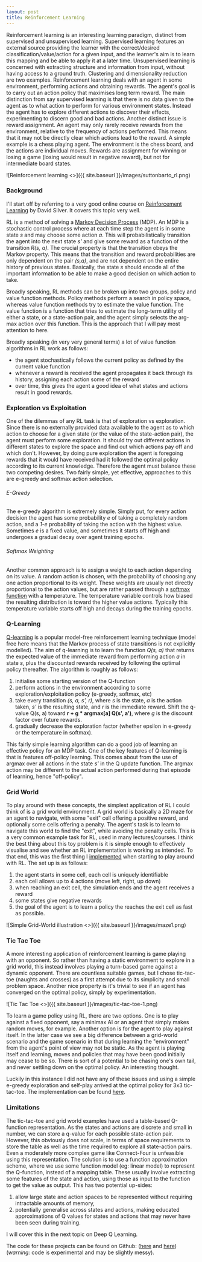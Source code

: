 ```yaml
---
layout: post
title: Reinforcement Learning
---
```


Reinforcement learning is an interesting learning paradigm, distinct from supervised and unsupervised learning. Supervised learning features an external source providing the learner with the correct/desired classification/value/action for a given input, and the learner's aim is to learn this mapping and be able to apply it at a later time. Unsupervised learning is concerned with extracting structure and information from input, without having access to a ground truth. Clustering and dimensionality reduction are two examples. Reinforcement learning deals with an agent in some environment, performing actions and obtaining rewards. The agent's goal is to carry out an action policy that maximises long term reward. The main distinction from say supervised learning is that there is no data given to the agent as to what action to perform for various environment states. Instead the agent has to explore different actions to discover their effects, experimenting to discern good and bad actions. Another distinct issue is reward assignment. An agent may only rarely receive rewards from the environment, relative to the frequency of actions performed. This means that it may not be directly clear which actions lead to the reward. A simple example is a chess playing agent. The environment is the chess board, and the actions are individual moves. Rewards are assignment for winning or losing a game (losing would result in negative reward), but not for intermediate board states.

![Reinforcement learning <>]({{ site.baseurl }}/images/suttonbarto_rl.png)

### Background
I'll start off by referring to a very good online course on [Reinforcement Learning](https://www.youtube.com/watch?v=2pWv7GOvuf0&list=PL5X3mDkKaJrL42i_jhE4N-p6E2Ol62Ofa) by David Silver. It covers this topic very well.

RL is a method of solving a [Markov Decision Process](https://en.wikipedia.org/wiki/Markov_decision_process) (MDP). An MDP is a stochastic control process where at each time step the agent is in some state *s* and may choose some action *a*. This will probabilistically transition the agent into the next state *s'* and give some reward as a function of the transition *R(s, a)*. The crucial property is that the transition obeys the Markov property. This means that the transition and reward probabilities are only dependent on the pair *(s,a)*, and are not dependent on the entire history of previous states. Basically, the state *s* should encode all of the important information to be able to make a good decision on which action to take.

Broadly speaking, RL methods can be broken up into two groups, policy and value function methods. Policy methods perform a search in policy space, whereas value function methods try to estimate the value function. The value function is a function that tries to estimate the long-term utility of either a state, or a state-action pair, and the agent simply selects the arg-max action over this function. This is the approach that I will pay most attention to here. 

Broadly speaking (in very very general terms) a lot of value function algorithms in RL work as follows: 

* the agent stochastically follows the current policy as defined by the current value function
* whenever a reward is received the agent propagates it back through its history, assigning each action some of the reward
* over time, this gives the agent a good idea of what states and actions result in good rewards.

### Exploration vs Exploitation
One of the dilemmas of any RL task is that of exploration vs exploration. Since there is no externally provided data available to the agent as to which action to choose for a given state (or the value of the state-action pair), the agent must perform some exploration. It should try out different actions in different states to explore the space and find out which actions pay off and which don't. However, by doing pure exploration the agent is foregoing rewards that it would have received had it followed the optimal policy according to its current knowledge. Therefore the agent must balance these two competing desires. Two fairly simple, yet effective, approaches to this are e-greedy and softmax action selection.

###### E-Greedy
The e-greedy algorithm is extremely simple. Simply put, for every action decision the agent has some probability *e* of taking a completely random action, and a *1-e* probability of taking the action with the highest value. Sometimes *e* is a fixed value, and sometimes it starts off high and undergoes a gradual decay over agent training epochs.

###### Softmax Weighting
Another common approach is to assign a weight to each action depending on its value. A random action is chosen, with the probability of choosing any one action proportional to its weight. These weights are usually not directly proportional to the action values, but are rather passed through a [softmax function](https://en.wikipedia.org/wiki/Softmax_function) with a temperature. The temperature variable controls how biased the resulting distribution is toward the higher value actions. Typically this temperature variable starts off high and decays during the training epochs.

### Q-Learning
[Q-learning](https://en.wikipedia.org/wiki/Q-learning) is a popular model-free reinforcement learning technique (model free here means that the Markov process of state transitions is not explicitly modelled). The aim of q-learning is to learn the function *Q(s, a)* that returns the expected value of the immediate reward from performing action *a* in state *s*, plus the discounted rewards received by following the optimal policy thereafter. The algorithm is roughly as follows:

1. initialise some starting version of the Q-function
2. perform actions in the environment according to some exploration/exploitation policy (e-greedy, softmax, etc)
3. take every transition *(s, a, s', r)*, where *s* is the state, *a* is the action taken, *s'* is the resulting state, and *r* is the immediate reward. Shift the q-value Q(s, a) toward **r + g * argmax[a] Q(s', a')**, where *g* is the discount factor over future rewards.
4. gradually decrease the exploration factor (whether epsilon in e-greedy or the temperature in softmax).

This fairly simple learning algorithm can do a good job of learning an effective policy for an MDP task. One of the key features of Q-learning is that is features off-policy learning. This comes about from the use of argmax over all actions in the state *s'* in the Q update function. The argmax action may be different to the actual action performed during that episode of learning, hence "off-policy".

### Grid World
To play around with these concepts, the simplest application of RL I could think of is a grid world environment. A grid world is basically a 2D maze for an agent to navigate, with some "exit" cell offering a positive reward, and optionally some cells offering a penalty. The agent's task is to learn to navigate this world to find the "exit", while avoiding the penalty cells. This is a very common example task for RL, used in many lectures/courses. I think the best thing about this toy problem is it is simple enough to effectively visualise and see whether an RL implementation is working as intended. To that end, this was the first thing I [implemented](https://github.com/osushkov/GridRL) when starting to play around with RL. The set up is as follows:

1. the agent starts in some cell, each cell is uniquely identifiable
2. each cell allows up to 4 actions (move left, right, up down)
3. when reaching an exit cell, the simulation ends and the agent receives a reward
4. some states give negative rewards
5. the goal of the agent is to learn a policy the reaches the exit cell as fast as possible.

![Simple Grid-World illustration <>]({{ site.baseurl }}/images/maze1.png)

### Tic Tac Toe
A more interesting application of reinforcement learning is game playing with an opponent. So rather than having a static environment to explore in a grid world, this instead involves playing a turn-based game against a dynamic opponent. There are countless suitable games, but I chose tic-tac-toe (naughts and crosses) as a first attempt due to its simplicity and small problem space. Another nice property is it's trivial to see if an agent has converged on the optimal policy, simply by experimentation.

![Tic Tac Toe <>]({{ site.baseurl }}/images/tic-tac-toe-1.png)

To learn a game policy using RL, there are two options. One is to play against a fixed opponent, say a minimax AI or an agent that simply makes random moves, for example. Another option is for the agent to play against itself. In the latter case we see a big difference between a grid-world scenario and the game scenario in that during learning the "environment" from the agent's point of view may not be static. As the agent is playing itself and learning, moves and policies that may have been good initially may cease to be so. There is sort of a potential to be chasing one's own tail, and never settling down on the optimal policy. An interesting thought.

Luckily in this instance I did not have any of these issues and using a simple e-greedy exploration and self-play arrived at the optimal policy for 3x3 tic-tac-toe. The implementation can be found [here](https://github.com/osushkov/tictactoe).

### Limitations
The tic-tac-toe and grid world examples have used a table-based Q-function representation. As the states and actions are discrete and small in number, we can store a q-value for each possible state-action pair. However, this obviously does not scale, in terms of space requirements to store the table as well as the time required to explore all state-action pairs. Even a moderately more complex game like Connect-Four is unfeasible using this representation. The solution is to use a function approximation scheme, where we use some function model (eg: linear model) to represent the Q-function, instead of a mapping table. These usually involve extracting some features of the state and action, using those as input to the function to get the value as output. This has two potential up-sides:

1. allow large state and action spaces to be represented without requiring intractable amounts of memory,
2. potentially generalise across states and actions, making educated approximations of Q values for states and actions that may never have been seen during training.

I will cover this in the next topic on Deep Q Learning.

The code for these projects can be found on Github: ([here](https://github.com/osushkov/GridRL) and [here](https://github.com/osushkov/tictactoe)) (*warning:* code is experimental and may be slightly messy).
